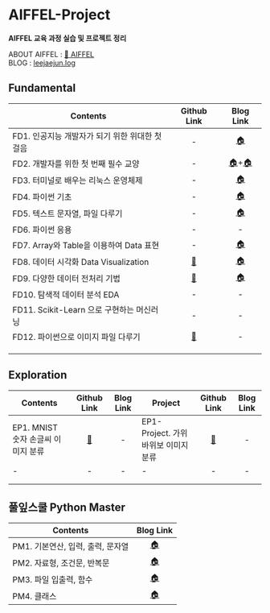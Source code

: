 # AIFFEL-Project
__AIFFEL 교육 과정 실습 및 프로젝트 정리__

ABOUT AIFFEL : [:school: AIFFEL](https://aiffel.io/)  
BLOG : [leejaejun.log](https://velog.io/@leejaejun)

## Fundamental
|Contents|Github Link|Blog Link|
|----|:----:|:----:|
|FD1. 인공지능 개발자가 되기 위한 위대한 첫걸음|-|[:house:](https://velog.io/@leejaejun/AIFFEL-FD-01-%EA%B0%9C%EB%B0%9C-%ED%99%98%EA%B2%BD)|
|FD2. 개발자를 위한 첫 번째 필수 교양|-|[:house:](https://velog.io/@leejaejun/AIFFEL-FD-01-Git-Github)+[:house:](https://velog.io/@leejaejun/AIFFEL-FD-01-2-Jupyter-Notebook-%EB%A7%88%ED%81%AC%EB%8B%A4%EC%9A%B4)|
|FD3. 터미널로 배우는 리눅스 운영체제|-|[:house:](https://velog.io/@leejaejun/AIFFEL-FD-02-%EB%A6%AC%EB%88%85%EC%8A%A4-%EC%9A%B4%EC%98%81%EC%B2%B4%EC%A0%9C)|
|FD4. 파이썬 기초|-|[:house:](https://velog.io/@leejaejun/AIFFEL-FD-04-%ED%8C%8C%EC%9D%B4%EC%8D%ACPython-%EA%B8%B0%EC%B4%88)|
|FD5. 텍스트 문자열, 파일 다루기|-|[:house:](https://velog.io/@leejaejun/AIFFEL-FD-05-%EB%AC%B8%EC%9E%90%EC%97%B4-%ED%8C%8C%EC%9D%BC-%EB%8B%A4%EB%A3%A8%EA%B8%B0)|
|FD6. 파이썬 응용|-|-|
|FD7. Array와 Table을 이용하여 Data 표현|-|[:house:](https://velog.io/@leejaejun/AIFFEL-FD-06-Numpy-Pandas)|
|FD8. 데이터 시각화 Data Visualization|[:floppy_disk:](https://github.com/jaejunlee96/AIFFEL-Project/blob/master/Fundamental/FD08_EDA.ipynb)|[:house:](https://velog.io/@leejaejun/AIFFEL-FD-07-%EB%8D%B0%EC%9D%B4%ED%84%B0-%EC%8B%9C%EA%B0%81%ED%99%94-Data-Visualization)|
|FD9. 다양한 데이터 전처리 기법|[:floppy_disk:](https://github.com/jaejunlee96/AIFFEL-Project/blob/master/Fundamental/FD09_Data_Preprocessing.ipynb)|[:house:](https://velog.io/@leejaejun/AIFFEL-FD-08-%EB%8D%B0%EC%9D%B4%ED%84%B0-%EC%A0%84%EC%B2%98%EB%A6%AC-Data-Preprocessing)|
|FD10. 탐색적 데이터 분석 EDA|-|-|
|FD11. Scikit-Learn 으로 구현하는 머신러닝|-|-|
|FD12. 파이썬으로 이미지 파일 다루기|[:floppy_disk:](https://github.com/jaejunlee96/AIFFEL-Project/blob/master/Fundamental/FD12_Image_with_Pillow_OpenCV.ipynb)|-|
||||
||||
||||


## Exploration
|Contents|Github Link|Blog Link|Project|Github Link|Blog Link|
|----|:----:|:----:|----|:----:|:----:|
|EP1. MNIST 숫자 손글씨 이미지 분류|[:floppy_disk:](https://github.com/jaejunlee96/AIFFEL-Project/blob/master/Exploration/EP01_MNIST.ipynb)|-|EP1-Project. 가위바위보 이미지 분류|[:floppy_disk:](https://github.com/jaejunlee96/AIFFEL-Project/blob/master/Exploration/EP01_Rock-Paper-Scissors.ipynb)|-|
|-|-|-|-|-|-|
|||||||
|||||||


## 풀잎스쿨  Python Master
|Contents|Blog Link|
|----|:----:|
|PM1. 기본연산, 입력, 출력, 문자열|[:house:](https://velog.io/@leejaejun/AIFFEL-Python-Master-%ED%95%B5%EC%8B%AC%EC%A0%95%EB%A6%AC-01)|
|PM2. 자료형, 조건문, 반복문|[:house:](https://velog.io/@leejaejun/AIFFEL-Python-Master-%ED%95%B5%EC%8B%AC%EC%A0%95%EB%A6%AC-02-%EC%9E%90%EB%A3%8C%ED%98%95-%EC%A1%B0%EA%B1%B4%EB%AC%B8-%EB%B0%98%EB%B3%B5%EB%AC%B8)|
|PM3. 파일 입출력, 함수|[:house:](https://velog.io/@leejaejun/AIFFEL-Python-Master-%ED%95%B5%EC%8B%AC%EC%A0%95%EB%A6%AC-03-%ED%8C%8C%EC%9D%BC-%EC%9E%85%EC%B6%9C%EB%A0%A5-%ED%95%A8%EC%88%98)|
|PM4. 클래스|[:house:](https://velog.io/@leejaejun/AIFFEL-Python-Master-%ED%95%B5%EC%8B%AC%EC%A0%95%EB%A6%AC-04-%ED%81%B4%EB%9E%98%EC%8A%A4)|

